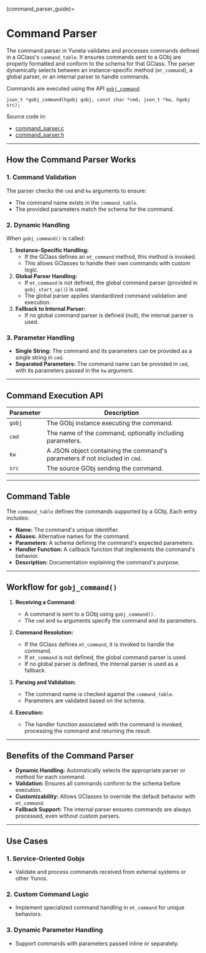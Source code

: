 (command_parser_guide)=
# **Command Parser**

The command parser in Yuneta validates and processes commands defined in a GClass's `command_table`. It ensures commands sent to a GObj are properly formatted and conform to the schema for that GClass. The parser dynamically selects between an instance-specific method (`mt_command`), a global parser, or an internal parser to handle commands.

Commands are executed using the API  [`gobj_command`](gobj_command()):

`json_t *gobj_command(hgobj gobj, const char *cmd, json_t *kw, hgobj src);`

Source code in:

- [command_parser.c](https://github.com/artgins/yunetas/blob/main/kernel/c/gobj-c/src/command_parser.c)
- [command_parser.h](https://github.com/artgins/yunetas/blob/main/kernel/c/gobj-c/src/command_parser.h)

---

## How the Command Parser Works

### 1. **Command Validation**
The parser checks the `cmd` and `kw` arguments to ensure:
- The command name exists in the `command_table`.
- The provided parameters match the schema for the command.

### 2. **Dynamic Handling**
When `gobj_command()` is called:
1. **Instance-Specific Handling:**
   - If the GClass defines an `mt_command` method, this method is invoked.
   - This allows GClasses to handle their own commands with custom logic.
2. **Global Parser Handling:**
   - If `mt_command` is not defined, the global command parser (provided in `gobj_start_up()`) is used.
   - The global parser applies standardized command validation and execution.
3. **Fallback to Internal Parser:**
   - If no global command parser is defined (null), the internal parser is used.

### 3. **Parameter Handling**
- **Single String:** The command and its parameters can be provided as a single string in `cmd`.
- **Separated Parameters:** The command name can be provided in `cmd`, with its parameters passed in the `kw` argument.

---

## Command Execution API

| **Parameter** | **Description**                                                                 |
|---------------|---------------------------------------------------------------------------------|
| `gobj`       | The GObj instance executing the command.                                        |
| `cmd`        | The name of the command, optionally including parameters.                      |
| `kw`         | A JSON object containing the command's parameters if not included in `cmd`.    |
| `src`        | The source GObj sending the command.                                           |

---

## Command Table

The `command_table` defines the commands supported by a GObj. Each entry includes:
- **Name:** The command's unique identifier.
- **Aliases:** Alternative names for the command.
- **Parameters:** A schema defining the command's expected parameters.
- **Handler Function:** A callback function that implements the command's behavior.
- **Description:** Documentation explaining the command's purpose.

---

## Workflow for `gobj_command()`

1. **Receiving a Command:**
   - A command is sent to a GObj using `gobj_command()`.
   - The `cmd` and `kw` arguments specify the command and its parameters.

2. **Command Resolution:**
   - If the GClass defines `mt_command`, it is invoked to handle the command.
   - If `mt_command` is not defined, the global command parser is used.
   - If no global parser is defined, the internal parser is used as a fallback.

3. **Parsing and Validation:**
   - The command name is checked against the `command_table`.
   - Parameters are validated based on the schema.

4. **Execution:**
   - The handler function associated with the command is invoked, processing the command and returning the result.

---

## Benefits of the Command Parser

- **Dynamic Handling:** Automatically selects the appropriate parser or method for each command.
- **Validation:** Ensures all commands conform to the schema before execution.
- **Customizability:** Allows GClasses to override the default behavior with `mt_command`.
- **Fallback Support:** The internal parser ensures commands are always processed, even without custom parsers.

---

## Use Cases

### 1. **Service-Oriented Gobjs**
- Validate and process commands received from external systems or other Yunos.

### 2. **Custom Command Logic**
- Implement specialized command handling in `mt_command` for unique behaviors.

### 3. **Dynamic Parameter Handling**
- Support commands with parameters passed inline or separately.
